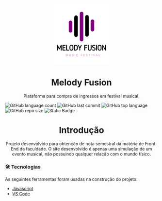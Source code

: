 <p align="center">
  <img width="200" src="imagens/melodyFusion-logo.png">
</p>
<h1 align="center">Melody Fusion</h1>
<p align="center">Plataforma para compra de ingressos em festival musical.</p>

![GitHub language count](https://img.shields.io/github/languages/count/TavinKG/melody-fusion?style=for-the-badge)
![GitHub last commit](https://img.shields.io/github/last-commit/TavinKG/melody-fusion?style=for-the-badge)
![GitHub top language](https://img.shields.io/github/languages/top/TavinKG/melody-fusion?style=for-the-badge)
![GitHub repo size](https://img.shields.io/github/repo-size/TavinKG/melody-fusion?style=for-the-badge)
![Static Badge](https://img.shields.io/badge/STATUS-FINALIZADO-blue?style=for-the-badge)



<h1 align="center">Introdução</h1>
<p align="center">Projeto desenvolvido para obtenção de nota semestral da matéria de Front-End da faculdade. O site desenvolvido é apenas uma simulação de um evento musical, não possuindo qualquer relação com o mundo físico.</p>

### 🛠 Tecnologias

As seguintes ferramentas foram usadas na construção do projeto:

- [Javascript](<[https://expo.io/](https://developer.mozilla.org/en-US/docs/Web/JavaScript)>)
- [VS Code](<[https://nodejs.org/en/](https://code.visualstudio.com/)>)
